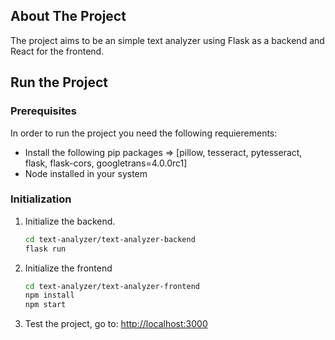 <!-- ABOUT THE PROJECT -->
## About The Project

The project aims to be an simple text analyzer using Flask as a backend and React for the frontend.

## Run the Project

### Prerequisites

In order to run the project you need the following requierements:
* Install the following pip packages => [pillow, tesseract, pytesseract, flask, flask-cors, googletrans=4.0.0rc1]
* Node installed in your system

### Initialization

1. Initialize the backend.
   ```sh
   cd text-analyzer/text-analyzer-backend
   flask run
   ```
2. Initialize the frontend
   ```sh
   cd text-analyzer/text-analyzer-frontend
   npm install
   npm start
   ```
3. Test the project, go to: [http://localhost:3000](http://localhost:3000)
